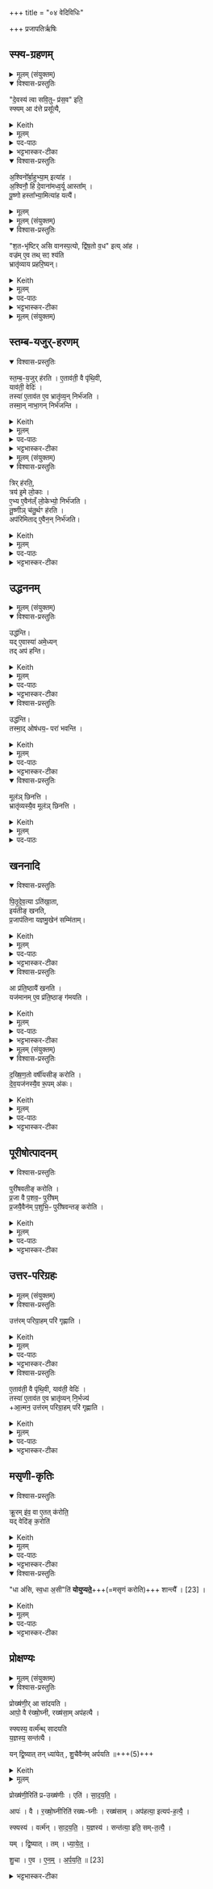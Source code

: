 +++
title = "०४ वेदिविधिः"

+++
प्रजापतिर्ऋषिः

## स्फ्य-ग्रहणम्
<details><summary>मूलम् (संयुक्तम्)</summary>

दे॒वस्य॑ त्वा सवि॒तुᳶ प्र॑स॒व इति॒ स्फ्यमा द॑त्ते॒ प्रसू᳚त्या अ॒श्विनो᳚र्बा॒हुभ्या॒मित्या॑हा॒श्विनौ॒ हि दे॒वाना॑मध्व॒र्यू आस्ता᳚म्पू॒ष्णो हस्ता᳚भ्या॒मित्या॑ह  यत्यै॑
</details>

<details open><summary>विश्वास-प्रस्तुतिः</summary>

"दे॒वस्य॑ त्वा सवि॒तुᳶ प्र॑स॒व" इति॒  
स्फ्यम् आ द॑त्ते प्रसू᳚त्यै,  
</details>

<details><summary>Keith</summary>

(Saying) 'On the impulse of the god Savitr thee', he takes the sword, for impelling. 
</details>


<details><summary>मूलम्</summary>

"दे॒वस्य॑ त्वा सवि॒तुᳶ प्र॑स॒व" इति॒ स्फ्यम् आ द॑त्ते प्रसू᳚त्यै,  
</details>

<details><summary>पद-पाठः</summary>

दे॒वस्य॑ । त्वा॒ । स॒वि॒तुः । प्र॒स॒व इति॑ प्र-स॒वे । इति॑ । स्फ्यम् । एति॑ । द॒त्ते॒ । प्रसू᳚त्या॒ इति॒ प्र-सू॒त्यै॒ । 
</details>

<details><summary>भट्टभास्कर-टीका</summary>

1देवस्य त्वेत्यादि ॥ वेदिविधिः । **प्रसूतिः** सवितुरनुज्ञा । अपिच यतत्वाय प्रयत्यै वा ॥
</details>

<div class="js_include" url="/vedAH_yajuH/taittirIyam/sArasvata-vibhAgaH/brAhmaNam/brAhmaNam/sarva-prastutiH/3/2_darsha-pUrNa-mAsAdi/04_havir-nirvApaH/ashvinor_bAhubhyAm.md" unfilled newLevelForH1="5" includeTitle="false"> 

<details open><summary>विश्वास-प्रस्तुतिः</summary>

अ॒श्विनो᳚र्बा॒हुभ्या॒म् इत्या॑ह ।  
अ॒श्विनौ॒ हि दे॒वाना॑मध्व॒र्यू आस्ता᳚म् ।   
पू॒ष्णो हस्ता᳚भ्या॒मित्या॑ह  यत्यै॑।
</details>

<details><summary>मूलम्</summary>

प्रसू᳚त्या अ॒श्विनो᳚र्बा॒हुभ्या॒मित्या॑ह ।  
अ॒श्विनौ॒ हि दे॒वाना॑मध्व॒र्यू आस्ता᳚म् ।   
पू॒ष्णो हस्ता᳚भ्या॒मित्या॑ह  यत्यै॑।
</details>

</div>  


<details><summary>मूलम् (संयुक्तम्)</summary>

श॒तभृ॑ष्टिरसि वानस्प॒त्यो द्वि॑ष॒तो व॒ध इत्या॑ह॒ वज्र॑मे॒व तथ्सꣵ श्य॑ति॒
</details>

<details open><summary>विश्वास-प्रस्तुतिः</summary>

"श॒त-भृ॑ष्टिर् असि वानस्प॒त्यो, द्वि॑ष॒तो व॒ध" इत्य् आ॑ह ।  
वज्र॑म् ए॒व तथ् सꣵ श्य॑ति  
भ्रातृ॑व्याय प्रहरि॒ष्यन्।
</details>

<details><summary>Keith</summary>

'Thou art a hundred-edged, of the tree, slayer of the foe', he says; verily he sharpens the bolt, being about to hurl it at his enemy.  
</details>

<details><summary>मूलम्</summary>

श॒तभृ॑ष्टिरसि वानस्प॒त्यो द्वि॑ष॒तो व॒ध इत्या॑ह ।  
वज्र॑मे॒व तथ्सꣵ श्य॑ति भ्रातृ॑व्याय प्रहरि॒ष्यन्।
</details>

<details><summary>पद-पाठः</summary>

श॒तभृ॑ष्टि॒रिति॑ श॒त-भृ॒ष्टिः॒ । अ॒सि॒ । वा॒न॒स्प॒त्यः । द्वि॒ष॒तः । व॒धः । इति॑ । आ॒ह॒ ।   
वज्र᳚म् । ए॒व । तत् । समिति॑ । श्य॒ति॒ । भ्रातृ॑व्याय । प्र॒ह॒रि॒ष्यन्निति॑ प्र-ह॒रि॒ष्यन् । 6 ।

</details>


<details><summary>भट्टभास्कर-टीका</summary>

2शतभृष्टिरसीति ॥ स्फ्याभिमन्त्रणम् । शतपरिपाको वनस्पतिविकारो द्विषतां वधहेरुरिति वचनेन वज्रमेव भ्रातृव्याय प्रहर्तुं सम्यक् निशितं करोति ॥
</details>

<details><summary>मूलम् (संयुक्तम्)</summary>

भ्रातृ॑व्याय प्रहरि॒ष्यन्थ्स्त॑म्बय॒जुर्ह॑रत्ये॒ताव॑ती॒ वै पृ॑थि॒वी याव॑ती॒ वेदि॒स्तस्या॑ ए॒ताव॑त ए॒व भ्रातृ॑व्य॒न्निर्भ॑जति [20]  तस्मा॒न्नाभा॒गन्निर्भ॑जन्ति
</details>

## स्तम्ब-यजुर्-हरणम्
<details open><summary>विश्वास-प्रस्तुतिः</summary>

स्त॒म्ब॒-य॒जुर् ह॑रति ।
ए॒ताव॑ती॒ वै पृ॑थि॒वी,  
याव॑ती॒ वेदिः॑ ।  
तस्या॑ ए॒ताव॑त ए॒व भ्रातृ॑व्य॒न् निर्भ॑जति ।   
तस्मा॒न् नाभा॒गन् निर्भ॑जन्ति ।
</details>

<details><summary>Keith</summary>

He throws away the grass with a Yajus.
The earth is the size of the altar;  
verily he deprives his enemy of so much of that [1].  
Therefore they do not deprive one who has no share.  
</details>


<details><summary>मूलम्</summary>

स्त॑म्बय॒जुर्ह॑रति ।  
ए॒ताव॑ती॒ वै पृ॑थि॒वी याव॑ती॒ वेदिः॑ ।  
तस्या॑ ए॒ताव॑त ए॒व भ्रातृ॑व्य॒न्निर्भ॑जति ।   
तस्मा॒न्नाभा॒गन्निर्भ॑जन्ति ।
</details>

<details><summary>पद-पाठः</summary>

स्त॒म्ब॒य॒जुरिति॑ स्तम्ब-य॒जुः । ह॒र॒ति॒ ।   

ए॒ताव॑ती । वै । पृ॒थि॒वी । याव॑ती । वेदिः॑ ।  
तस्याः᳚ । ए॒ताव॑तः । ए॒व । भ्रातृ॑व्यम् । निरिति॑ । भ॒ज॒ति॒ ।  
तस्मा᳚त् । न । अ॒भा॒गम् । निरिति॑ । भ॒ज॒न्ति॒ । 
</details>


<details><summary>भट्टभास्कर-टीका</summary>

3स्तम्बयजुर् इति मन्त्रेण । तृणपुरीषहरणस्येयं संज्ञा ।   

<details><summary>प्रदीपसिंहः</summary>
स्तम्बयजुरिति मन्त्रेण = स्तम्बयजुः इति प्रतीकग्रहणम् । इतिमन्त्रेण इति मूले पूरणीयम् । इयं नाम स्तम्बयजुः इत्यर्थः ।
</details>

एतावतीत्यादि । वेदिव्यतिरिक्तपृथिव्यभावप्रतिपादनेन सर्वस्याः पृथिव्या वेदित्वं वेदिस्तुत्यर्थम् । दृष्टं च 'सा वा इयं सर्वैव वेदिः' इति ।  

**तस्या**स्तादृश्या वेदेः  **एतावतः** सर्वपृथिवीप्रमाणादवकाशात् भ्रातृव्यं भागवन्तं शत्रुं **निर्भजति** निभागं कृत्वा विप्रवासयति ।   
तस्मात् अद्यत्वेऽपि **अभागम्** एकार्थाभिलाषरहितं नाभागं **निर्भजन्ति** निर्वासयन्ति विषयस्य नियन्तारः ॥
</details>

<details><summary>मूलम् (संयुक्तम्)</summary>

त्रिर्ह॑रति॒ त्रय॑ इ॒मे लो॒का ए॒भ्य ए॒वैन॑ल्ँलो॒केभ्यो॒ निर्भ॑जति तू॒ष्णीञ्च॑तु॒र्थꣳ ह॑र॒त्यप॑रिमितादे॒वैन॒न्निर्भ॑जति
</details>

<details open><summary>विश्वास-प्रस्तुतिः</summary>

त्रिर् ह॑रति॒,  
त्रय॑ इ॒मे लो॒काः ।  
ए॒भ्य ए॒वैन॑ल्ँ लो॒केभ्यो॒ निर्भ॑जति ।  
तू॒ष्णीञ् च॑तु॒र्थꣳ ह॑रति ।  
अप॑रिमिताद् ए॒वैन॒न् निर्भ॑जति। 
</details>

<details><summary>Keith</summary>

He throws it away thrice;  
these worlds are three; verily he excludes him from these worlds. He throws it silently a fourth time; verily he excludes him from the unmeasured. 
</details>


<details><summary>मूलम्</summary>

त्रिर्ह॑रति॒,  त्रय॑ इ॒मे लो॒काः ।  
ए॒भ्य ए॒वैन॑ल्ँलो॒केभ्यो॒ निर्भ॑जति ।  
तू॒ष्णीञ्च॑तु॒र्थꣳ ह॑रति ।  
अप॑रिमितादे॒वैन॒न्निर्भ॑जति।
</details>

<details><summary>पद-पाठः</summary>

त्रिः । ह॒र॒ति॒ । त्रयः॑ । इ॒मे । लो॒काः ।  
ए॒भ्यः । ए॒व । ए॒न॒म्॒ । लो॒केभ्यः॑ । निरिति॑ । भ॒ज॒ति॒ ।  
तू॒ष्णीम् । च॒तु॒र्थम् । ह॒र॒ति॒ ।  
अप॑रिमिता॒दित्यप॑रि-मि॒ता॒त्॒ । ए॒व । ए॒न॒म्॒ । निरिति॑ । भ॒ज॒ति॒ ।  

</details>

<details><summary>भट्टभास्कर-टीका</summary>

4त्रिर्हरति इत्यादि ॥ गतम् । अपरिमिताल्लोकत्रयाभ्यधिकादपि ॥
</details>

## उद्धननम्
<details><summary>मूलम् (संयुक्तम्)</summary>

उद्ध॑न्ति॒ यदे॒वास्या॑ अमे॒ध्यन्तदप॑ ह॒न्त्युद्ध॑न्ति॒ तस्मा॒दोष॑धय॒ᳶ परा॑ भवन्ति॒ मूल॑ञ्छिनत्ति॒ भ्रातृ॑व्यस्यै॒व मूल॑ञ्छिनत्ति पितृदेव॒त्याति॑खा॒तेय॑तीङ्खनति प्र॒जाप॑तिना [21]  य॒ज्ञ॒मु॒खेन॒ सम्मि॑ता॒मा प्र॑ति॒ष्ठायै॑ खनति॒ यज॑मानमे॒व प्र॑ति॒ष्ठाङ्ग॑मयति
</details>

<details open><summary>विश्वास-प्रस्तुतिः</summary>

उद्ध॑न्ति।  
यद् ए॒वास्या॑ अमे॒ध्यन्  
तद् अप॑ हन्ति।  
</details>

<details><summary>Keith</summary>

He uproots it; verily what of it is impure he cuts off. 
</details>


<details><summary>मूलम्</summary>

उद्ध॑न्ति।  
यद् ए॒वास्या॑ अमे॒ध्यन् तद् अप॑ हन्ति।
</details>

<details><summary>पद-पाठः</summary>

उदिति॑ । ह॒न्ति॒ । यत् । ए॒व । अ॒स्याः॒ । अ॒मे॒ध्यम् । तत् । अपेति॑ । ह॒न्ति॒ ।  
</details>

<details><summary>भट्टभास्कर-टीका</summary>

5उद्धन्तीत्यादि ॥ मेधं नार्हतीति **अमेध्यम्** । 'दण्डादिभ्यो यः' 'ययतोश्चातदर्थे' इत्युत्तरपदान्तोदात्तत्वम् ।
</details>

<details open><summary>विश्वास-प्रस्तुतिः</summary>

उद्ध॑न्ति।  
तस्मा॒द् ओष॑धय॒ᳶ परा॑ भवन्ति ।  
</details>

<details><summary>Keith</summary>

He uproots it; therefore the plants perish. 
</details>


<details><summary>मूलम्</summary>

उद्ध॑न्ति।  
तस्मा॒दोष॑धय॒ᳶ परा॑ भवन्ति ।  
</details>

<details><summary>पद-पाठः</summary>

उदिति॑ । ह॒न्ति॒ । तस्मा᳚त् । ओष॑धयः । परेति॑ । भ॒व॒न्ति॒ ।  
</details>

<details><summary>भट्टभास्कर-टीका</summary>

**पराभवन्ति** पुनःपुनर्विनश्यन्ति स्थानस्योद्धननादल्पेनैव कालेन च्यवन्ते ।
</details>

<details open><summary>विश्वास-प्रस्तुतिः</summary>

मूल॑ञ् छिनत्ति ।  
भ्रातृ॑व्यस्यै॒व मूल॑ञ् छिनत्ति ।  
</details>

<details><summary>Keith</summary>

He cuts the root; verily he cuts the root of the enemy. 
</details>


<details><summary>मूलम्</summary>

मूल॑ञ्छिनत्ति ।  
भ्रातृ॑व्यस्यै॒व मूल॑ञ्छिनत्ति ।  
</details>

<details><summary>पद-पाठः</summary>

मूल᳚म् । छि॒न॒त्ति॒ । भ्रातृ॑व्यस्य । ए॒व । मूल᳚म् । छि॒न॒त्ति॒ । 7 ।
</details>


## खननादि
<details open><summary>विश्वास-प्रस्तुतिः</summary>

पि॒तृ॒दे॒व॒त्या ऽति॑खा॒ता,  
इय॑तीङ् खनति,  
प्र॒जाप॑तिना यज्ञमु॒खेन॑ सम्मि॑ताम्।
</details>

<details><summary>Keith</summary>

If dug too deep, it has the Pitrs for its deity;  
so much does he dig as is measured [2] by Prajapati as the mouth of the sacrifice. 
</details>


<details><summary>मूलम्</summary>

पि॒तृ॒दे॒व॒त्याऽति॑खा॒तेय॑तीङ्खनति प्र॒जाप॑तिना यज्ञमु॒खेन॑ सम्मि॑ताम्।
</details>

<details><summary>पद-पाठः</summary>

पि॒तृ॒दे॒व॒त्येति॑ पितृ-दे॒व॒त्या᳚ । अति॑खा॒तेत्यति॑-खा॒ता॒ । इय॑तीम् । ख॒न॒ति॒ । प्र॒जाप॑ति॒नेति॑ प्र॒जा-प॒ति॒ना॒ । य॒ज्ञ॒मु॒खेनेति॑ यज्ञ-मु॒खेन॑ । सम्मि॑ता॒मिति॒ सम्-मि॒ता॒म्॒ । 

</details>

<details><summary>भट्टभास्कर-टीका</summary>

मूलमित्यादि । **अतिखाता**प्रतिष्ठाम् एतीत्यखाता ।

**इयती** प्रादेशमात्री ।   
'यज्ञमुखं वै प्रजापृतिः' इति प्राजापत्येन प्रादेशेन परिच्छिन्ना भवति ।
</details>

<details open><summary>विश्वास-प्रस्तुतिः</summary>

आ प्र॑ति॒ष्ठायै॑ खनति ।  
यज॑मानम् ए॒व प्र॑ति॒ष्ठाङ् ग॑मयति ।    
</details>

<details><summary>Keith</summary>

He digs until (he reaches) support; verily he causes the sacrificer to reach support. 
</details>


<details><summary>मूलम्</summary>

आ प्र॑ति॒ष्ठायै॑ खनति ।  
यज॑मानमे॒व प्र॑ति॒ष्ठाङ्ग॑मयति ।
</details>

<details><summary>पद-पाठः</summary>

एति॑ । प्र॒ति॒ष्ठाया॒ इति॑ प्रति-स्थायै᳚ । ख॒न॒ति॒ ।   
यज॑मानम् । ए॒व । प्र॒ति॒ष्ठामिति॑ प्रति-स्थाम् । ग॒म॒य॒ति॒ । 
</details>

<details><summary>भट्टभास्कर-टीका</summary>

आप्रतिष्ठाया इति । 'चतुरङ्गुले ह्योषधयः प्रति तिष्ठन्ति' इति यावच्चतुरङ्गुलं खनति ॥
</details>

<details><summary>मूलम् (संयुक्तम्)</summary>

दख्षिण॒तो वर्षी॑यसीङ्करोति देव॒यज॑नस्यै॒व रू॒पम॑क॒ᳶ पुरी॑षवतीङ्करोति प्र॒जा वै प॒शव॒ᳶ पुरी॑षम्प्र॒जयै॒वैन॑म्प॒शुभि॒ᳶ पुरी॑षवन्तङ्करोति
</details>

<details open><summary>विश्वास-प्रस्तुतिः</summary>

द॒ख्षि॒ण॒तो वर्षी॑यसीङ् करोति ।  
दे॒व॒यज॑नस्यै॒व रू॒पम् अ॑कः। 
</details>

<details><summary>Keith</summary>

He makes it higher on the south;  
verily he makes it the form of the sacrificial ground.  
</details>


<details><summary>मूलम्</summary>

द॒ख्षि॒ण॒तो वर्षी॑यसीङ्करोति ।  

दे॒व॒यज॑नस्यै॒व रू॒पम॑कः ।
</details>

<details><summary>पद-पाठः</summary>

द॒ख्षि॒ण॒तः । वर्‌षी॑यसीम् । क॒रो॒ति॒ ।  
दे॒व॒यज॑न॒स्येति॑ देव-यज॑नस्य । ए॒व । रू॒पम् । अ॒कः॒ । 
</details>

<details><summary>भट्टभास्कर-टीका</summary>

6वर्षीयसीमिति ॥ प्रवृद्धतराम् । प्रियस्थिरादिना वर्षादेशः ।   
एवं देवयजनस्य रूपं अकः करोति । छान्दसे लुङि 'मन्त्रे घस' इति च्लेर्लुक् ।
</details>

## पूरीषोत्पादनम्
<details open><summary>विश्वास-प्रस्तुतिः</summary>

पुरी॑षवतीङ् करोति ।  
प्र॒जा वै प॒शव॒ᳶ पुरी॑षम्  
प्र॒जयै॒वैन॑म् प॒शुभि॒ᳶ पुरी॑षवन्तङ् करोति ।  
</details>

<details><summary>Keith</summary>

He makes it full of loose earth;  
loose earth is offspring and cattle;  
verily he makes him full of offspring and cattle. 
</details>

<details><summary>मूलम्</summary>

पुरी॑षवतीङ्करोति ।  

प्र॒जा वै प॒शव॒ᳶ पुरी॑षम्प्र॒जयै॒वैन॑म्प॒शुभि॒ᳶ पुरी॑षवन्तङ्करोति ।  
</details>

<details><summary>पद-पाठः</summary>

पुरी॑षवती॒मिति॒ पुरी॑ष-व॒ती॒म्॒ । क॒रो॒ति॒ ।  
प्र॒जेति॑ प्र-जा । वै । प॒शवः॑ । पुरी॑षम् ।   
प्र॒जयेति॑ प्र-जया᳚ । ए॒व । ए॒न॒म्॒ । प॒शुभि॒रिति॑ प॒शु-भिः॒ । पुरी॑षवन्त॒मिति॒ पुरी॑ष-व॒न्त॒म्॒ । क॒रो॒ति॒ ।
</details>

<details><summary>भट्टभास्कर-टीका</summary>

पुरीषवतीमिति । पूरिका मृत् **पुरीषं** प्रजासाधनत्वात्ताच्छब्द्यम् ॥
</details>

## उत्तर-परिग्रहः
<details><summary>मूलम् (संयुक्तम्)</summary>

उत्त॑रम्परिग्रा॒हम्परि॑ गृह्णात्ये॒ताव॑ती॒ वै पृ॑थि॒वी याव॑ती॒ वेदि॒स्तस्या॑ ए॒ताव॑त ए॒व भ्रातृ॑व्यन्नि॒र्भज्या॒त्मन॒ उत्त॑रम्परिग्रा॒हम्परि॑ गृह्णाति क्रू॒रमि॑व॒ वै [22]  ए॒तत्क॑रोति॒ यद्वेदि॑ङ्क॒रोति
</details>

<details open><summary>विश्वास-प्रस्तुतिः</summary>

उत्त॑रम् परिग्रा॒हम् परि॑ गृह्णाति ।    
</details>

<details><summary>Keith</summary>

He performs the second drawing of a boundary. 
</details>


<details><summary>मूलम्</summary>

उत्त॑रम्परिग्रा॒हम्परि॑ गृह्णाति ।    
</details>

<details><summary>पद-पाठः</summary>

उत्त॑र॒मित्युत्-त॒र॒म्॒ । प॒रि॒ग्रा॒हमिति॑ परि-ग्रा॒हम् । परीति॑ । गृ॒ह्णा॒ति॒ ।  

</details>

<details><summary>भट्टभास्कर-टीका</summary>

7उत्तरमित्यादि ॥ वेद्या उत्तरं परिग्राहं करोतीत्यर्थः । 'परौ यज्ञे' इति घञ् ।
</details>

<details open><summary>विश्वास-प्रस्तुतिः</summary>

ए॒ताव॑ती॒ वै पृ॑थि॒वी, याव॑ती॒ वेदिः॑ ।  
तस्या॑ ए॒ताव॑त ए॒व भ्रातृ॑व्यन् नि॒र्भज्य॑  
+आ॒त्मन॒ उत्त॑रम् परिग्रा॒हम् परि॑ गृह्णाति ।  
</details>

<details><summary>Keith</summary>

The earth is the size of the altar;  
verily having excluded his enemy from so much of it,  
he performs the second drawing of a boundary for himself.  
</details>


<details><summary>मूलम्</summary>

ए॒ताव॑ती॒ वै पृ॑थि॒वी याव॑ती॒  वेदिः॑ ।  
तस्या॑ ए॒ताव॑त ए॒व भ्रातृ॑व्यन्नि॒र्भज्या॒त्मन॒ उत्त॑रम्परिग्रा॒हम्परि॑ गृह्णाति ।  
</details>

<details><summary>पद-पाठः</summary>

ए॒ताव॑ती । वै । पृ॒थि॒वी । याव॑ती । वेदिः॑ ।   
तस्याः᳚ । ए॒ताव॑तः । ए॒व । भ्रातृ॑व्यम् । नि॒र्भज्येति॑ निः-भज्य॑ । आ॒त्मने॑ । उत्त॑र॒मित्युत्-त॒र॒म्॒ । प॒रि॒ग्रा॒हमिति॑ परि-ग्रा॒हम् । परीति॑ । गृ॒ह्णा॒ति॒ ।  
</details>

<details><summary>भट्टभास्कर-टीका</summary>

एतावतीत्यादि । गतम् ।
</details>

## मसृणी-कृतिः
<details open><summary>विश्वास-प्रस्तुतिः</summary>

क्रू॒रम् इ॑व॒ वा ए॒तत् क॑रोति॒  
यद् वेदि॑ङ् क॒रोति॑
</details>

<details><summary>Keith</summary>

Cruelly he acts [3] in making an altar. 
</details>


<details><summary>मूलम्</summary>

क्रू॒रमि॑व॒ वा ए॒तत्क॑रोति॒ यद्वेदि॑ङ्क॒रोति॑
</details>


<details><summary>पद-पाठः</summary>

क्रू॒रम् । इ॒व॒ । वै । ए॒तत् । क॒रो॒ति॒ । यत् । वेदि᳚म् । क॒रोति॑ । 
</details>

<details><summary>भट्टभास्कर-टीका</summary>

क्रूरमिति । हिंसारूपत्वात् ॥
</details>

<details open><summary>विश्वास-प्रस्तुतिः</summary>

"धा अ॑सि, स्व॒धा अ॒सी"ति॑ **योयुप्यते॒**+++(=मसृणं करोति)+++ शान्त्यै᳚ । [23]  ।  
</details>

<details><summary>Keith</summary>

(With the words) 'Thou art the holder, thou art the self holder', it is made smooth, for healing. 
</details>


<details><summary>मूलम्</summary>

धा अ॑सि, स्व॒धा अ॒सीति॑ योयुप्यते॒ शान्त्यै᳚ । [23]  ।  
</details>
<details><summary>पद-पाठः</summary>

धाः । अ॒सि॒ । स्व॒धेति॑ स्व-धा । अ॒सि॒ । इति॑ । यो॒यु॒प्य॒ते॒ । शान्त्यै᳚ । 
</details>

<details><summary>भट्टभास्कर-टीका</summary>

8**योयुप्यते** समीकरोति । युप विमोहने ।   
शान्त्या इति समीकरणानाख्यानं तुल्यत्वापादनात् । धा असीत्यादिस्तुतेश्च ॥
</details>

## प्रोक्षण्यः
<details><summary>मूलम् (संयुक्तम्)</summary>

प्रोख्ष॑णी॒रा सा॑दय॒त्यापो॒ वै र॑ख्षो॒घ्नी रख्ष॑सा॒मप॑हत्यै॒ स्फ्यस्य॒ वर्त्म᳚न्थ्सादयति य॒ज्ञस्य॒ सन्त॑त्यै॒ यन्द्वि॒ष्यात्तन्ध्या॑येच्छु॒चैवैन॑मर्पयति ॥
</details>

<details open><summary>विश्वास-प्रस्तुतिः</summary>

प्रोख्ष॑णी॒र् आ सा॑दयति ।  
आपो॒ वै र॑ख्षो॒घ्नी, रख्ष॑सा॒म् अप॑हत्यै ।  

स्फ्यस्य॒ वर्त्म᳚न्थ् सादयति  
य॒ज्ञस्य॒ सन्त॑त्यै ।  

यन् द्वि॒ष्यात् तन् ध्या॑येत् ,
शु॒चैवैन॑म् अर्पयति ॥+++(5)+++
</details>

<details><summary>Keith</summary>

He places the sprinkling waters; the waters are Raksas-slaying; (verily they serve) for slaying the Raksases. He places them in the path made by the sword, for the continuity of the sacrifice. He should think of any one whom he hates; verily does he inflict trouble upon him.
</details>


<details><summary>मूलम्</summary>

प्रोख्ष॑णी॒रा सा॑दयति ।  
आपो॒ वै र॑ख्षो॒घ्नी, रख्ष॑सा॒मप॑हत्यै ।  

स्फ्यस्य॒ वर्त्म᳚न्थ्सादयति य॒ज्ञस्य॒ सन्त॑त्यै ।  

यन्द्वि॒ष्यात् तन्ध्या॑येत् ,

शु॒चैवैन॑मर्पयति ॥
</details>

प्रोख्ष॑णी॒रिति॑ प्र-उख्ष॑णीः । एति॑ । सा॒द॒य॒ति॒ ।   

आपः॑ । वै । र॒ख्षो॒घ्नीरिति॑ रख्षः-घ्नीः । रख्ष॑साम् । अप॑हत्या॒ इत्यप॑-ह॒त्यै॒ ।

स्फ्यस्य॑ । वर्त्म॑न् । सा॒द॒य॒ति॒ । य॒ज्ञस्य॑ । सन्त॑त्या॒ इति॒ सम्-त॒त्यै॒ ।  

यम् । द्वि॒ष्यात् । तम् । ध्या॒ये॒त्॒ ।  

शु॒चा । ए॒व । ए॒न॒म्॒ । अ॒र्प॒य॒ति॒ ॥ [23]  
<details><summary>भट्टभास्कर-टीका</summary>

9प्रोक्षणीरासादयतीति ॥ गतम् ।  
अर्पयति । 'अर्तिर्ही' इत्यादिना पुक् ॥

इति द्वितीये षष्ठे चतुर्थोऽनुवाकः ॥  
</details>
